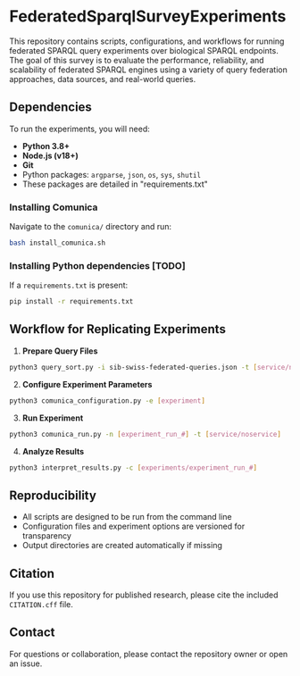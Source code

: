 # FederatedSparqlSurveyExperiments

This repository contains scripts, configurations, and workflows for running federated SPARQL query experiments over biological SPARQL endpoints. The goal of this survey is to evaluate the performance, reliability, and scalability of federated SPARQL engines using a variety of query federation approaches, data sources, and real-world queries.

## Dependencies
To run the experiments, you will need:
- **Python 3.8+**
- **Node.js (v18+)**
- **Git**
- Python packages: `argparse`, `json`, `os`, `sys`, `shutil`
- These packages are detailed in "requirements.txt"

### Installing Comunica
Navigate to the `comunica/` directory and run:
```bash
bash install_comunica.sh
```

### Installing Python dependencies [TODO]
If a `requirements.txt` is present:
```bash
pip install -r requirements.txt
```

## Workflow for Replicating Experiments
1. **Prepare Query Files**
```bash
python3 query_sort.py -i sib-swiss-federated-queries.json -t [service/noservice]
```

2. **Configure Experiment Parameters**
```bash
python3 comunica_configuration.py -e [experiment]
```

3. **Run Experiment**
```bash
python3 comunica_run.py -n [experiment_run_#] -t [service/noservice]
```

4. **Analyze Results**
```bash
python3 interpret_results.py -c [experiments/experiment_run_#]
```

## Reproducibility
- All scripts are designed to be run from the command line
- Configuration files and experiment options are versioned for transparency
- Output directories are created automatically if missing

## Citation
If you use this repository for published research, please cite the included `CITATION.cff` file.

## Contact
For questions or collaboration, please contact the repository owner or open an issue.
